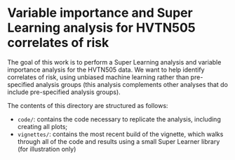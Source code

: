 # Variable importance and Super Learning analysis for HVTN505 correlates of risk

The goal of this work is to perform a Super Learning analysis and variable importance analysis for the HVTN505 data. We want to help identify correlates of risk, using unbiased machine learning rather than pre-specified analysis groups (this analysis complements other analyses that do include pre-specified analysis groups).

The contents of this directory are structured as follows:
* `code/`: contains the code necessary to replicate the analysis, including creating all plots;
* `vignettes/`: contains the most recent build of the vignette, which walks through all of the code and results using a small Super Learner library (for illustration only)
